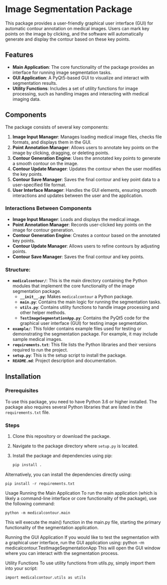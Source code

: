 
# Image Segmentation Package

This package provides a user-friendly graphical user interface (GUI) for automatic contour annotation on medical images. Users can mark key points on the image by clicking, and the software will automatically generate and display the contour based on these key points.

## Features

- **Main Application**: The core functionality of the package provides an interface for running image segmentation tasks.
- **GUI Application**: A PyQt5-based GUI to visualize and interact with segmentation results.
- **Utility Functions**: Includes a set of utility functions for image processing, such as handling images and interacting with medical imaging data.

## Components

The package consists of several key components:

1. **Image Input Manager**: Manages loading medical image files, checks file formats, and displays them in the GUI.
2. **Point Annotation Manager**: Allows users to annotate key points on the image by clicking, dragging, or deleting points.
3. **Contour Generation Engine**: Uses the annotated key points to generate a smooth contour on the image.
4. **Contour Update Manager**: Updates the contour when the user modifies the key points.
5. **Contour Save Manager**: Saves the final contour and key point data to a user-specified file format.
6. **User Interface Manager**: Handles the GUI elements, ensuring smooth interactions and updates between the user and the application.

### Interactions Between Components

- **Image Input Manager**: Loads and displays the medical image.
- **Point Annotation Manager**: Records user-clicked key points on the image for contour generation.
- **Contour Generation Engine**: Creates a contour based on the annotated key points.
- **Contour Update Manager**: Allows users to refine contours by adjusting points.
- **Contour Save Manager**: Saves the final contour and key points.


### Structure:
- **`medicalcontour/`**: This is the main directory containing the Python modules that implement the core functionality of the image segmentation package.
  - **`__init__.py`**: Makes `medicalcontour` a Python package.
  - **`main.py`**: Contains the main logic for running the segmentation tasks.
  - **`utils.py`**: Contains utility functions to handle image processing and other helper methods.
  - **`TestImageSegmentationApp.py`**: Contains the PyQt5 code for the graphical user interface (GUI) for testing image segmentation.
- **`example/`**: This folder contains example files used for testing or demonstrating the segmentation package. For example, it may include sample medical images.
- **`requirements.txt`**: This file lists the Python libraries and their versions required to run the project.
- **`setup.py`**: This is the setup script to install the package.
- **`README.md`**: Project description and documentation.

## Installation

### Prerequisites

To use this package, you need to have Python 3.6 or higher installed. The package also requires several Python libraries that are listed in the `requirements.txt` file.

### Steps

1. Clone this repository or download the package.
2. Navigate to the package directory where `setup.py` is located.
3. Install the package and dependencies using pip:

   ```bash
   pip install .


Alternatively, you can install the dependencies directly using:
    
    pip install -r requirements.txt

Usage
Running the Main Application
To run the main application (which is likely a command-line interface or core functionality of the package), use the following command:

    python -m medicalcontour.main

This will execute the main() function in the main.py file, starting the primary functionality of the segmentation application.

Running the GUI Application
If you would like to test the segmentation with a graphical user interface, run the GUI application using:
    python -m medicalcontour.TestImageSegmentationApp
This will open the GUI window where you can interact with the segmentation process.

Utility Functions
To use utility functions from utils.py, simply import them into your script:

    import medicalcontour.utils as utils


